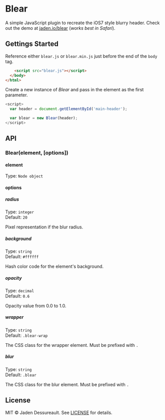 # Blear

A simple JavaScript plugin to recreate the iOS7 style blurry header. Check out the demo at [jaden.io/blear](http://jaden.io/blear) (*works best in Safari*).

## Gettings Started

Reference either `blear.js` or `blear.min.js` just before the end of the `body` tag.

```html
    <script src="blear.js"></script>
  </body>
</html>
```

Create a new instance of *Blear* and pass in the element as the first parameter.

```js
<script>
  var header = document.getElementById('main-header');

  var blear = new Blear(header);
</script>
```

## API

### Blear(element, [options])

#### element

Type: `Node object`

#### options

##### radius

Type: `integer`  
Default: `20`

Pixel representation if the blur radius.

##### background

Type: `string`  
Default: `#ffffff`

Hash color code for the element's background.

##### opacity

Type: `decimal`  
Default: `0.6`

Opacity value from 0.0 to 1.0.

##### wrapper

Type: `string`  
Default: `.blear-wrap`

The CSS class for the wrapper element. Must be prefixed with `.`

##### blur

Type: `string`  
Default: `.blear`

The CSS class for the blur element. Must be prefixed with `.`

## License

MIT © Jaden Dessureault. See [LICENSE](LICENSE) for details.
